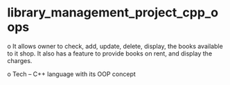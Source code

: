 # library_management_project_cpp_oops
o	It allows owner to check, add, update, delete, display, the books available to it shop. It also has a feature to provide books on rent, and display the charges.

o	Tech – C++ language with its OOP concept
